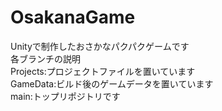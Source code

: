 # OsakanaGame

  Unityで制作したおさかなパクパクゲームです  
  各ブランチの説明  
  Projects:プロジェクトファイルを置いています  
  GameData:ビルド後のゲームデータを置いています  
  main:トップリポジトリです  
